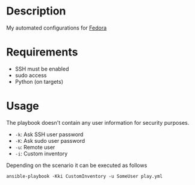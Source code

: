 # Description

My automated configurations for [Fedora](https://getfedora.org/)

# Requirements

* SSH must be enabled
* sudo access
* Python (on targets)

# Usage

The playbook doesn't contain any user information for security purposes. 

* `-k`: Ask SSH user password
* `-K`: Ask sudo user password
* `-u`: Remote user
* `-i`: Custom inventory

Depending on the scenario it can be executed as follows

```
ansible-playbook -Kki CustomInventory -u SomeUser play.yml
